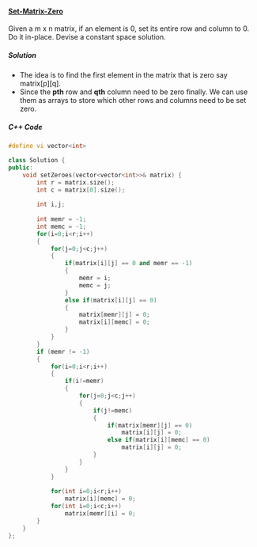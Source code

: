 #### [Set-Matrix-Zero](https://leetcode.com/problems/set-matrix-zeroes/)

Given a m x n matrix, if an element is 0, set its entire row and column to 0. Do it in-place. Devise a constant space solution.

##### Solution

- The idea is to find the first element in the matrix that is zero say matrix[p][q]. 
- Since the **pth** row and **qth** column need to be zero finally. We can use them as arrays to store which other rows and columns need to be set zero.

##### C++ Code

```c++
#define vi vector<int>

class Solution {
public:
    void setZeroes(vector<vector<int>>& matrix) {
        int r = matrix.size();
        int c = matrix[0].size();
        
        int i,j;
        
        int memr = -1;
        int memc = -1;
        for(i=0;i<r;i++)
        {
            for(j=0;j<c;j++)
            {
                if(matrix[i][j] == 0 and memr == -1)
                {
                    memr = i;
                    memc = j;
                }
                else if(matrix[i][j] == 0)
                {
                    matrix[memr][j] = 0;
                    matrix[i][memc] = 0;
                }
            }
        }
        if (memr != -1)
        {
            for(i=0;i<r;i++)
            {
                if(i!=memr)
                {
                    for(j=0;j<c;j++)
                    {
                        if(j!=memc)
                        {
                            if(matrix[memr][j] == 0)
                                matrix[i][j] = 0;
                            else if(matrix[i][memc] == 0)
                                matrix[i][j] = 0;
                        }
                    }
                }
            }
            
            for(int i=0;i<r;i++)
                matrix[i][memc] = 0;
            for(int i=0;i<c;i++)
                matrix[memr][i] = 0;
        }
    }
};
```